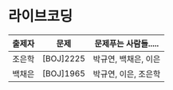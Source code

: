 # 라이브코딩

|출제자|문제     |문제푸는 사람들.....|
|------|---------|--------------------|
|조은학|[BOJ]2225|박규연, 백채은, 이은|
|백채은|[BOJ]1965|박규연, 이은, 조은학|
